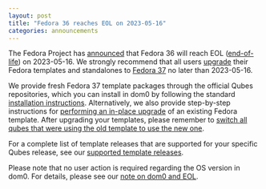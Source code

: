 ```yaml
---
layout: post
title: "Fedora 36 reaches EOL on 2023-05-16"
categories: announcements
---
```


The Fedora Project has [announced](https://lists.fedoraproject.org/archives/list/announce@lists.fedoraproject.org/thread/4GXBZJSGQ2PEKIBM2APCTLXBS6IDKSOP/) that Fedora 36 will reach EOL ([end-of-life](https://fedoraproject.org/wiki/End_of_life)) on 2023-05-16. We strongly recommend that all users [upgrade](/doc/templates/fedora/#upgrading) their Fedora templates and standalones to [Fedora 37](/news/2023/03/03/fedora-37-templates-available/) no later than 2023-05-16.

We provide fresh Fedora 37 template packages through the official Qubes repositories, which you can install in dom0 by following the standard [installation instructions](/doc/templates/fedora/#installing). Alternatively, we also provide step-by-step instructions for [performing an in-place upgrade](/doc/templates/fedora/in-place-upgrade/) of an existing Fedora template. After upgrading your templates, please remember to [switch all qubes that were using the old template to use the new one](/doc/templates/#switching).

For a complete list of template releases that are supported for your specific Qubes release, see our [supported template releases](/doc/supported-releases/#templates).

Please note that no user action is required regarding the OS version in dom0. For details, please see our [note on dom0 and EOL](/doc/supported-releases/#note-on-dom0-and-eol).
